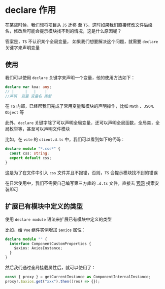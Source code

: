 # declare 作用

在某些时候，我们想将项目从 `JS` 迁移 至 `TS`，这时如果我们直接修改文件后缀名，修改后可能会提示模块找不到的情况，这是什么原因呢？

答案是，`TS` 不认识某个全局变量， 如果我们想要解决这个问题，就需要 `declare` 关键字来声明变量

## 使用

我们可以使用 `declare` 关键字来声明一个变量，他的使用方法如下：

```ts
declare var koa: any;
// |     |   |    |
//声明  变量 变量名 类型
```

在 `TS` 内部，已经帮我们完成了常用变量和模块的声明操作，比如 `Math` 、`JSON`、`Object` 等

此外，`declare` 关键字除了可以声明全局变量，还可以声明全局函数，全局类，全局枚举等，甚至可以声明文件模块

比如，在 `vite` 的 `client.d.ts` 中，我们可以看到如下的代码：

```ts
declare module "*.css*" {
  const css: string;
  export default css;
}
```

这是为了在文件中引入 `css` 文件并且不报错，否则，`TS` 会提示模块找不到的错误

在日常使用中，我们不需要自己编写第三方库的 `.d.ts` 文件，直接去 [官网](https://www.typescriptlang.org/zh/dt/search?search=) 搜索安装即可

## 扩展已有模块中定义的类型

使用 `declare module` 语法来扩展已有模块中定义的类型

比如，给 `Vue` 组件实例增加 `$axios` 属性：

```ts
declare module "" {
  interface ComponentCustomProperties {
    $axios: AxiosInstance;
  }
}
```

然后我们通过全局挂载属性后，就可以使用了：

```ts
const { proxy } = getCurrentInstance as ComponentInternalInstance;
proxy!.$axios.get("xxx").then((res) => {});
```
